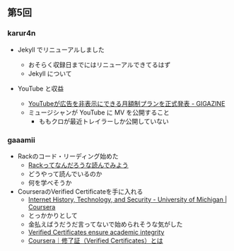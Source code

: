 ## 第5回

### karur4n
- Jekyll でリニューアルしました
  - おそらく収録日までにはリニューアルできてるはず
  - Jekyll について

- YouTube と収益
  - [YouTubeが広告を非表示にできる月額制プランを正式発表 - GIGAZINE](http://gigazine.net/news/20150409-youtube-paid-subscription/)
  - ミュージシャンが YouTube に MV を公開すること
    - ももクロが最近トレイラーしか公開していない

### gaaamii
- Rackのコード・リーディング始めた
  - [Rackってなんだろうな読んでみよう](http://shgam.hatenadiary.jp/entry/2015/04/11/143925)
  - どうやって読んでいるのか
  - 何を学べそうか
- CourseraのVerified Certificateを手に入れる
  - <a href="https://www.coursera.org/learn/internet-history" title="Internet History, Technology, and Security - University of Michigan | Coursera">Internet History, Technology, and Security - University of Michigan | Coursera</a>
  - とっかかりとして
  - 金払えばうだうだ言ってないで始められそうな気がした
  - [Verified Certificates ensure academic integrity](http://blog.coursera.org/post/102036391812/verified-certificates-ensure-academic-integrity)
  - [Coursera｜修了証（Verified Certificates）とは](http://moocs.blog.jp/archives/coursera-verified-certificate.html)
